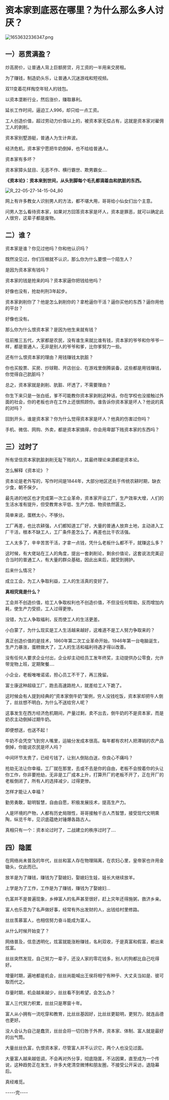 # 资本家到底恶在哪里？为什么那么多人讨厌？

![1653632336347.png](https://img.shejibiji.com/2022/05/27/62906d5118ccf.png)

## 一）恶贯满盈？

炒高房价，让普通人背上巨额房贷，月工资的一半用来交房租。

为了赚钱，制造奶头乐，让普通人沉迷游戏和短视频。

双11变着花样掏空年轻人的钱包。

以资本垄断行业，然后涨价，赚取暴利。

延长工作时间，逼迫工人996，却只给一点工资。

工人创造价值，超过劳动力价值以上的，被资本家无偿占有，这就是资本家对雇佣工人的剥削。

资本家别墅游艇，普通人为生计奔波。

经济危机，资本家宁愿把牛奶倒掉，也不给给普通人。

资本家有多坏？

资本家獐头鼠目、无恶不作、横行霸世、欺男霸女....

**《资本论》：资本来到世间，从头到脚每个毛孔都滴着血和肮脏的东西。**

![R_22-05-27-14-15-04_80](https://pic.shejibiji.com/i/2022/05/27/62906c722b14f.jpg)

网上有许多教女人识别男人的方法，都不堪大用，哥哥给小仙女们出个主意。

问男人怎么看待资本家，如果对方回答资本家是坏人，资本是罪恶，就可以确定此人很穷，这辈子都是废物。



## 二）谁？

资本家是谁？你见过他吗？你和他认识吗？

既然没见过，你们压根就不认识，那么你为什么要恨一个陌生人？

是因为资本家有钱吗？

资本家的钱是抢来的吗？资本家逼你把钱给他吗？

好像也没有，抢劫判刑3年起步。

资本家剥削你了？他是怎么剥削你的？拿枪逼你干活？逼你买他的东西？逼你用他的平台？

好像也没有。

那么你为什么恨资本家？是因为他生来就有钱？

往前推三五代，大家都是农民，没有谁生来就比谁有钱，资本家的爷爷和你爷爷一样，都是普通人，无非是别人的爷爷和爹，比你爹努力一些。

还有什么恨资本家的理由？用钱赚钱太肮脏？

你也买股票、买房、炒球鞋、开店创业、在游戏里倒腾装备，这些都是用钱赚钱，你觉得自己肮脏吗？

总之，资本家就是剥削、肮脏、坏透了，不需要理由？

你生下来只是一张白纸，爹不可能教你资本家剥削这种话，你在学校也没接触过外面的社会，你的老板也许在工作上还很照顾你。谁告诉你资本家是坏人？他说的真的对吗？



回到开头，谁是资本家？你为什么觉得资本家是坏人？他真的伤害过你吗？

手机、微信、网购、外卖，都是资本家搞得，你会用卑鄙下贱资本家的东西吗？

## 三）过时了

所有坚信资本家肮脏剥削无耻下贱的人，其最终理论来源都是资本论。

怎么解释《资本论》？

资本论是老外写的，写作时间是1844年，大部分地区还处于传统农耕时期，缺衣少食，朝不保夕。

最先进的地区也才完成第一次工业革命，资本家开设工厂，生产效率大增，人们的生活水准有提升，但受教育水平低、生产力低、物资依然匮乏。

简单来说，蛋糕太小，不够分。

工厂再差，也比农耕强，人们都知道工厂好，大量的普通人放弃土地，主动进入工厂干活，根本不缺工人，工厂条件差怎么了，再差也比干农活强。

工人太多了，辛辛苦苦干活，才拿一点钱，凭什么老板什么都不干，就赚这么多？

这时候，有大佬站在工人的角度，提出一套剥削论，剩余价值论，这套说法完美迎合当时的普通工人，有大量的群众基础，因此出来后，就受到拥护。

后来什么情况？

成立工会，为工人争取利益，工人的生活真的变好了。



**真相究竟是什么？**

工会并不创造价值，给工人争取权利也不创造价值，不但没任何帮助，反而增加内耗，使生产力受损，工人过得更惨。

没错，为工人争取福利，反而使工人的生活更差。

小白蒙了，为什么现实是工人生活越来越好，这难道不是工人努力争取来的？

真正创造价值的是技术，1860年第二次工业革命开始，1946年第一台电脑诞生，生产力暴涨，蛋糕做大了，工人的生活和福利待遇才得以改善。

没有任何人要求企业付出，企业却主动给员工发年终奖，主动提供办公零食，允许带宠物上班，定期聚餐....

小企业，老板唯唯诺诺，担心员工不干了，再三挽留。

富士康这种超级工厂，跑去高速路抢人，就差给工人下跪了。

这时候会有人提到经典的“资本家倒牛奶”案例，穷人没钱吃饭，资本家却把牛人倒了，丝丝想不明白，为什么不送给穷人呢？

这事发生在西方经济危机期间，产量过剩，卖不出去，倒牛奶的不是资本家，而是奶农主动倒掉过期牛奶。

即便想送，也送不起！

牛奶不会凭空飞到穷人嘴里，运输分发成本很高。每年都有农村人把滞销的农产品倒掉，你能说农民是坏人吗？

中间环节太贵了，已经亏钱了，让别人倒贴白送，你良心不痛吗？

抢劫无法让你幸福，工厂就在那里，去或不去是你的自由，老板不会按着你的头让你工作，你非要抢劫，无非是工厂成本上升，打算开厂的老板不开了，正在开厂的老板倒闭了，所有人的选择减少，过得更惨。

怎样才能让人幸福？

勤劳勇敢，聪明智慧，自由自愿，积极发展技术，提高生产力。



人是环境的产物，人都有历史局限性，哥哥接触千古人杰智慧，接受现代文明熏陶，纵览千年，见识底蕴绝对锤爆各路古人。

真相只有一个：资本论过时了，二战建立的秩序过时了....



## 四）隐匿

在网络尚未普及的年代，丝丝和富人存在物理隔离，在农妇心里，皇帝家也许用金锄头，仅此而已。

放羊是为了赚钱，赚钱为了娶媳妇，娶媳妇生娃，娃长大继续放羊。

上学是为了工作，工作是为了赚钱，赚钱为了娶媳妇...

仇富并不是普遍现象，乡绅富人的名声甚至很好，赶上灾年还得施粥，救济乡亲。

富人也乐意为了名声做好事，经常有外出发财的人，出钱给村里修路。

丝丝羡慕富人，也相信努力奋斗能成为富人。

从什么时候开始变了？

网络普及，信息透明化，炫富就能涨粉赚钱，名利双收，于是真富和假富，都出来炫富。

丝丝突然发现，自己努力一辈子，还没人家的零花钱多，别人的狗都比自己吃得好。

增量时期，遍地都是机会，丝丝尚能喊出王侯将相宁有种乎、大丈夫当如是、彼可取而代之。

存量时期，机会越来越少，丝丝看不到希望，会怎么办？



富人三代努力积累，丝丝只是寒窗十年。

富人从小拥有一流吃穿和教育，比丝丝基因好，比丝丝更聪明，更努力，就连品德也更好。

没人会认为自己是蠢货，丝丝会将一切归咎于外界，资本家、体制、富人就是最好的出气筒。

大量丝丝仇富，仇恨资本家，尽管富人并不认识它，两个人也没见过面。

大量富人越来越低调，不会再对外分享，彻底隐匿，不沾因果，直至成为一个传说，这种趋势正在发生，许多大佬清空微博和朋友圈，不接受公开采访，退隐幕后。

真经难觅。

-----完----